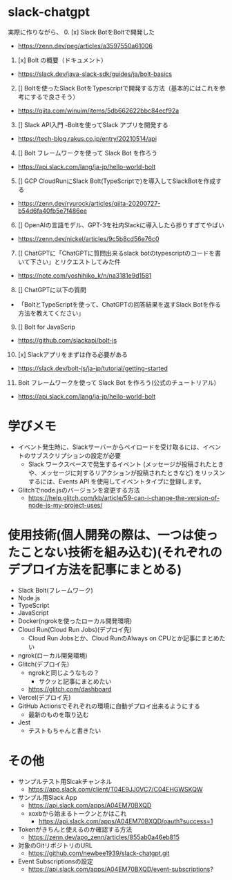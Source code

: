 # slack-chatgpt
実際に作りながら、
0. [x] Slack BotをBoltで開発した
  - https://zenn.dev/peg/articles/a3597550a61006
1. [x] Bolt の概要（ドキュメント）
  - https://slack.dev/java-slack-sdk/guides/ja/bolt-basics
2. [] Boltを使ったSlack BotをTypescriptで開発する方法（基本的にはこれを参考にするで良さそう）
  - https://qiita.com/winuim/items/5db662622bbc84ecf92a
3. [] Slack API入門 -Boltを使ってSlack アプリを開発する
  - https://tech-blog.rakus.co.jp/entry/20210514/api
4. [] Bolt フレームワークを使って Slack Bot を作ろう
  - https://api.slack.com/lang/ja-jp/hello-world-bolt
5. [] GCP CloudRunにSlack Bolt(TypeScriptで)を導入してSlackBotを作成する
  - https://zenn.dev/ryurock/articles/qiita-20200727-b54d6fa40fb5e7f486ee
6. [] OpenAIの言語モデル、GPT-3を社内Slackに導入したら捗りすぎてやばい
  - https://zenn.dev/nickel/articles/9c5b8cd56e76c0
7. [] ChatGPTに「ChatGPTに質問出来るslack botのtypescriptのコードを書いて下さい」とリクエストしてみた件
  - https://note.com/yoshihiko_k/n/na3181e9d1581
8. [] ChatGPTに以下の質問
  - 「BoltとTypeScriptを使って、ChatGPTの回答結果を返すSlack Botを作る方法を教えてください」
9. [] Bolt for JavaScrip
  - https://github.com/slackapi/bolt-js
10. [x] Slackアプリをまずは作る必要がある
  - https://slack.dev/bolt-js/ja-jp/tutorial/getting-started
11. Bolt フレームワークを使って Slack Bot を作ろう(公式のチュートリアル)
  - https://api.slack.com/lang/ja-jp/hello-world-bolt

# 学びメモ
- イベント発生時に、Slackサーバーからペイロードを受け取るには、イベントのサブスクリプションの設定が必要 
  - Slack ワークスペースで発生するイベント (メッセージが投稿されたときや、メッセージに対するリアクションが投稿されたときなど) をリッスンするには、Events API を使用してイベントタイプに登録します。
- Glitchでnode.jsのバージョンを変更する方法
  - https://help.glitch.com/kb/article/59-can-i-change-the-version-of-node-js-my-project-uses/  

# 使用技術(個人開発の際は、一つは使ったことない技術を組み込む)(それぞれのデプロイ方法を記事にまとめる)
- Slack Bolt(フレームワーク)
- Node.js
- TypeScript
- JavaScript
- Docker(ngrokを使ったローカル開発環境)
- Cloud Run(Cloud Run Jobs)(デプロイ先)
  - Cloud Run Jobsとか、Cloud RunのAlways on CPUとか記事にまとめたい
- ngrok(ローカル開発環境)
- Glitch(デプロイ先)
  - ngrokと同じようなもの？
    - サクッと記事にまとめたい
  - https://glitch.com/dashboard
- Vercel(デプロイ先)
- GitHub Actionsでそれぞれの環境に自動デプロイ出来るようにする
  - 最新のものを取り込む
- Jest
  - テストもちゃんと書きたい

# その他
- サンプルテスト用Slcakチャンネル
  - https://app.slack.com/client/T04E9JJ0VC7/C04EHGWSKQW
- サンプル用Slack App
  - https://api.slack.com/apps/A04EM70BXQD
  - xoxbから始まるトークンとかはこれ
    - https://api.slack.com/apps/A04EM70BXQD/oauth?success=1
- Tokenがきちんと使えるのか確認する方法
  - https://zenn.dev/apo_zenn/articles/855ab0a46eb815
- 対象のGitリポジトリのURL
  - https://github.com/newbee1939/slack-chatgpt.git
- Event Subscriptionsの設定
  - https://api.slack.com/apps/A04EM70BXQD/event-subscriptions?